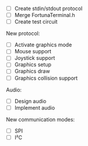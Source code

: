 - [ ] Create stdin/stdout protocol
- [ ] Merge FortunaTerminal.h
- [ ] Create test circuit

New protocol:
  - [ ] Activate graphics mode
  - [ ] Mouse support
  - [ ] Joystick support
  - [ ] Graphics setup
  - [ ] Graphics draw
  - [ ] Graphics collision support

Audio:
  - [ ] Design audio
  - [ ] Implement audio

New communication modes:
  - [ ] SPI
  - [ ] I²C